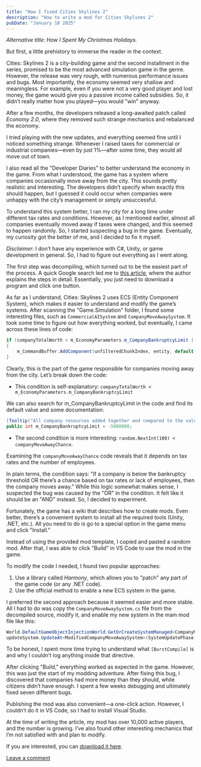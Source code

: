 ```yaml
---
title: "How I fixed Cities Skylines 2"
description: "How to write a mod for Cities Skylines 2"
pubDate: "January 18 2025"
---
```


_Alternative title: How I Spent My Christmas Holidays._

But first, a little prehistory to immerse the reader in the context.

Cities: Skylines 2 is a city-building game and the second installment in the series, promised to be the most advanced simulation game in the genre. However, the release was very rough, with numerous performance issues and bugs. Most importantly, the economy seemed very shallow and meaningless. For example, even if you were not a very good player and lost money, the game would give you a passive income called subsidies. So, it didn’t really matter how you played—you would "win" anyway.

After a few months, the developers released a long-awaited patch called _Economy 2.0_, where they removed such strange mechanics and rebalanced the economy.

I tried playing with the new updates, and everything seemed fine until I noticed something strange. Whenever I raised taxes for commercial or industrial companies—even by just 1%—after some time, they would all move out of town.

I also read all the "Developer Diaries" to better understand the economy in the game. From what I understood, the game has a system where companies occasionally move away from the city. This sounds pretty realistic and interesting. The developers didn’t specify when exactly this should happen, but I guessed it could occur when companies were unhappy with the city’s management or simply unsuccessful.

To understand this system better, I ran my city for a long time under different tax rates and conditions. However, as I mentioned earlier, almost all companies eventually moved away if taxes were changed, and this seemed to happen randomly. So, I started suspecting a bug in the game. Eventually, my curiosity got the better of me, and I decided to fix it myself.

_Disclaimer:_ I don’t have any experience with C#, Unity, or game development in general. So, I had to figure out everything as I went along.

The first step was decompiling, which turned out to be the easiest part of the process. A quick Google search led me to [this article](https://pinter.org/archives/15631), where the author explains the steps in detail. Essentially, you just need to download a program and click one button.

As far as I understand, Cities: Skylines 2 uses ECS (Entity Component System), which makes it easier to understand and modify the game’s systems. After scanning the "Game.Simulation" folder, I found some interesting files, such as `CommercialAISystem` and `CompanyMoveAwaySystem`. It took some time to figure out how everything worked, but eventually, I came across these lines of code:

```csharp
if (companyTotalWorth < m_EconomyParameters.m_CompanyBankruptcyLimit || random.NextInt(100) < companyMoveAwayChance)
{
    m_CommandBuffer.AddComponent(unfilteredChunkIndex, entity, default(MovingAway));
}
```

Clearly, this is the part of the game responsible for companies moving away from the city. Let’s break down the code:

- This condition is self-explanatory:
  `companyTotalWorth < m_EconomyParameters.m_CompanyBankruptcyLimit`

We can also search for m_CompanyBankruptcyLimit in the code and find its default value and some documentation:

```csharp
[Tooltip("All company resources added together and compared to the value. If the combined resources value is lower than the limit value, the company goes bankrupt.\n\nResources include:\n- Money resource\n- Input (resources the company buys to manufacture other resources)\n- Output resources (resources made by the company and stored in the company’s building)\n- Resources that are being moved around by vehicles (not yet arrived to other companies or OC)\n- Service resources (Entertainment, Lodging, other immaterial resources)")]
public int m_CompanyBankruptcyLimit = -5000000;
```

- The second condition is more interesting:
  `random.NextInt(100) < companyMoveAwayChance`.

Examining the `companyMoveAwayChance` code reveals that it depends on tax rates and the number of employees.

In plain terms, the condition says: "If a company is below the bankruptcy threshold OR there’s a chance based on tax rates or lack of employees, then the company moves away." While this logic somewhat makes sense, I suspected the bug was caused by the "OR" in the condition. It felt like it should be an "AND" instead. So, I decided to experiment.

Fortunately, the game has a wiki that describes how to create mods. Even better, there’s a convenient system to install all the required tools (Unity, .NET, etc.). All you need to do is go to a special option in the game menu and click "Install."

Instead of using the provided mod template, I copied and pasted a random mod. After that, I was able to click "Build" in VS Code to use the mod in the game.

To modify the code I needed, I found two popular approaches:

1. Use a library called _Harmony_, which allows you to "patch" any part of the game code (or any .NET code).
2. Use the official method to enable a new ECS system in the game.

I preferred the second approach because it seemed easier and more stable. All I had to do was copy the `CompanyMoveAwaySystem.cs` file from the decompiled source, modify it, and enable my new system in the main mod file like this:

```csharp
World.DefaultGameObjectInjectionWorld.GetOrCreateSystemManaged<CompanyMoveAwaySystem>().Enabled = false;
updateSystem.UpdateAt<ModifiedCompanyMoveAwaySystem>(SystemUpdatePhase.GameSimulation);
```

To be honest, I spent more time trying to understand what `[BurstCompile]` is and why I couldn’t log anything inside that directive.

After clicking "Build," everything worked as expected in the game. However, this was just the start of my modding adventure. After fixing this bug, I discovered that companies had more money than they should, while citizens didn’t have enough. I spent a few weeks debugging and ultimately fixed seven different bugs.

Publishing the mod was also convenient—a one-click action. However, I couldn’t do it in VS Code, so I had to install Visual Studio.

At the time of writing the article, my mod has over 10,000 active players, and the number is growing. I’ve also found other interesting mechanics that I’m not satisfied with and plan to modify.

If you are interested, you can [download it here](https://mods.paradoxplaza.com/mods/98476/Windows).

[Leave a comment](https://bsky.app/profile/adrov.me/post/3lfzarofdb22n)
